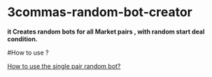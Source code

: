# 3commas-random-bot-creator

**it Creates random bots for all Market pairs , with random start deal condition.**

#How to use ?

[How to use the single pair random bot?](https://github.com/TZacksEG/3commas-random-bot-creator/wiki/How-to-use-random-single.py)
